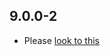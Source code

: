 ## 9.0.0-2

- Please [look to this](https://dooboolab.github.io/flutter_sound/book/CHANGELOG.html)

